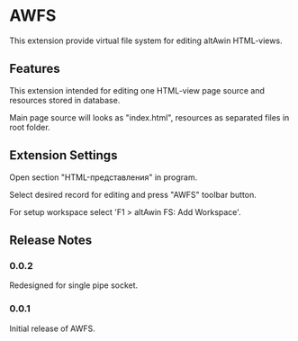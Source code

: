 # AWFS

This extension provide virtual file system for editing altAwin HTML-views.

## Features

This extension intended for editing one HTML-view page source and resources stored in database.

Main page source will looks as "index.html", resources as separated files in root folder.

## Extension Settings

Open section "HTML-представления" in program.

Select desired record for editing and press "AWFS" toolbar button.

For setup workspace select 'F1 > altAwin FS: Add Workspace'.

## Release Notes

### 0.0.2

Redesigned for single pipe socket.

### 0.0.1

Initial release of AWFS.
